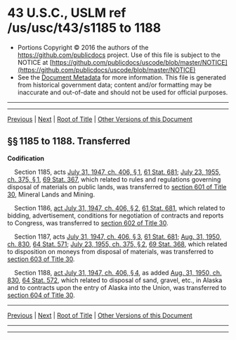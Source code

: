---
---

# 43 U.S.C., USLM ref /us/usc/t43/s1185 to 1188

* Portions Copyright © 2016 the authors of the https://github.com/publicdocs project.
  Use of this file is subject to the NOTICE at [https://github.com/publicdocs/uscode/blob/master/NOTICE](https://github.com/publicdocs/uscode/blob/master/NOTICE)
* See the [Document Metadata](././../../../../..//README.md) for more information.
  This file is generated from historical government data; content and/or formatting may be inaccurate and out-of-date and should not be used for official purposes.

----------
----------

[Previous](./../../../../..//us/usc/t43/ch28/schVI/m__us_usc_t43_ch28_schVI.md) | [Next](./../../../../..//us/usc/t43/ch28/schVII/m__us_usc_t43_ch28_schVII.md) | [Root of Title](./../../../../../) | [Other Versions of this Document](https://publicdocs.github.io/go/links?ns=uslm&ref=%2Fus%2Fusc%2Ft43%2Fs1185+to+1188)

## §§ 1185 to 1188. Transferred

 __Codification__ 

    Section 1185, acts [July 31, 1947, ch. 406, § 1][/us/act/1947-07-31/ch406/s1], [61 Stat. 681][/us/stat/61/681]; [July 23, 1955, ch. 375, § 1][/us/act/1955-07-23/ch375/s1], [69 Stat. 367][/us/stat/69/367], which related to rules and regulations governing disposal of materials on public lands, was transferred to [section 601 of Title 30][/us/usc/t30/s601], Mineral Lands and Mining.

    Section 1186, [act July 31, 1947, ch. 406, § 2][/us/act/1947-07-31/ch406/s2], [61 Stat. 681][/us/stat/61/681], which related to bidding, advertisement, conditions for negotiation of contracts and reports to Congress, was transferred to [section 602 of Title 30][/us/usc/t30/s602].

    Section 1187, acts [July 31, 1947, ch. 406, § 3][/us/act/1947-07-31/ch406/s3], [61 Stat. 681][/us/stat/61/681]; [Aug. 31, 1950, ch. 830][/us/act/1950-08-31/ch830], [64 Stat. 571][/us/stat/64/571]; [July 23, 1955, ch. 375, § 2][/us/act/1955-07-23/ch375/s2], [69 Stat. 368][/us/stat/69/368], which related to disposition on moneys from disposal of materials, was transferred to [section 603 of Title 30][/us/usc/t30/s603].

    Section 1188, [act July 31, 1947, ch. 406, § 4][/us/act/1947-07-31/ch406/s4], as added [Aug. 31, 1950, ch. 830][/us/act/1950-08-31/ch830], [64 Stat. 572][/us/stat/64/572], which related to disposal of sand, gravel, etc., in Alaska and to contracts upon the entry of Alaska into the Union, was transferred to [section 604 of Title 30][/us/usc/t30/s604].

----------

[Previous](./../../../../..//us/usc/t43/ch28/schVI/m__us_usc_t43_ch28_schVI.md) | [Next](./../../../../..//us/usc/t43/ch28/schVII/m__us_usc_t43_ch28_schVII.md) | [Root of Title](./../../../../../) | [Other Versions of this Document](https://publicdocs.github.io/go/links?ns=uslm&ref=%2Fus%2Fusc%2Ft43%2Fs1185+to+1188)

----------
----------

[/us/act/1947-07-31/ch406/s1]: https://publicdocs.github.io/go/links?ns=uslm&ref=%2Fus%2Fact%2F1947-07-31%2Fch406%2Fs1
[/us/stat/61/681]: https://publicdocs.github.io/go/links?ns=uslm&ref=%2Fus%2Fstat%2F61%2F681
[/us/act/1955-07-23/ch375/s1]: https://publicdocs.github.io/go/links?ns=uslm&ref=%2Fus%2Fact%2F1955-07-23%2Fch375%2Fs1
[/us/stat/69/367]: https://publicdocs.github.io/go/links?ns=uslm&ref=%2Fus%2Fstat%2F69%2F367
[/us/usc/t30/s601]: https://publicdocs.github.io/go/links?ns=uslm&ref=%2Fus%2Fusc%2Ft30%2Fs601
[/us/act/1947-07-31/ch406/s2]: https://publicdocs.github.io/go/links?ns=uslm&ref=%2Fus%2Fact%2F1947-07-31%2Fch406%2Fs2
[/us/stat/61/681]: https://publicdocs.github.io/go/links?ns=uslm&ref=%2Fus%2Fstat%2F61%2F681
[/us/usc/t30/s602]: https://publicdocs.github.io/go/links?ns=uslm&ref=%2Fus%2Fusc%2Ft30%2Fs602
[/us/act/1947-07-31/ch406/s3]: https://publicdocs.github.io/go/links?ns=uslm&ref=%2Fus%2Fact%2F1947-07-31%2Fch406%2Fs3
[/us/stat/61/681]: https://publicdocs.github.io/go/links?ns=uslm&ref=%2Fus%2Fstat%2F61%2F681
[/us/act/1950-08-31/ch830]: https://publicdocs.github.io/go/links?ns=uslm&ref=%2Fus%2Fact%2F1950-08-31%2Fch830
[/us/stat/64/571]: https://publicdocs.github.io/go/links?ns=uslm&ref=%2Fus%2Fstat%2F64%2F571
[/us/act/1955-07-23/ch375/s2]: https://publicdocs.github.io/go/links?ns=uslm&ref=%2Fus%2Fact%2F1955-07-23%2Fch375%2Fs2
[/us/stat/69/368]: https://publicdocs.github.io/go/links?ns=uslm&ref=%2Fus%2Fstat%2F69%2F368
[/us/usc/t30/s603]: https://publicdocs.github.io/go/links?ns=uslm&ref=%2Fus%2Fusc%2Ft30%2Fs603
[/us/act/1947-07-31/ch406/s4]: https://publicdocs.github.io/go/links?ns=uslm&ref=%2Fus%2Fact%2F1947-07-31%2Fch406%2Fs4
[/us/act/1950-08-31/ch830]: https://publicdocs.github.io/go/links?ns=uslm&ref=%2Fus%2Fact%2F1950-08-31%2Fch830
[/us/stat/64/572]: https://publicdocs.github.io/go/links?ns=uslm&ref=%2Fus%2Fstat%2F64%2F572
[/us/usc/t30/s604]: https://publicdocs.github.io/go/links?ns=uslm&ref=%2Fus%2Fusc%2Ft30%2Fs604


